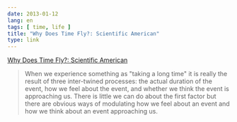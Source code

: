 ```yaml
---
date: 2013-01-12
lang: en
tags: [ time, life ]
title: "Why Does Time Fly?: Scientific American"
type: link
---
```


[Why Does Time Fly?: Scientific
American](http://www.scientificamerican.com/article.cfm?id=why-does-time-fly)

> When we experience something as "taking a long time" it is really the
> result of three inter-twined processes: the actual duration of the
> event, how we feel about the event, and whether we think the event is
> approaching us.  There is little we can do about the first factor but
> there are obvious ways of modulating how we feel about an event and
> how we think about an event approaching us.

